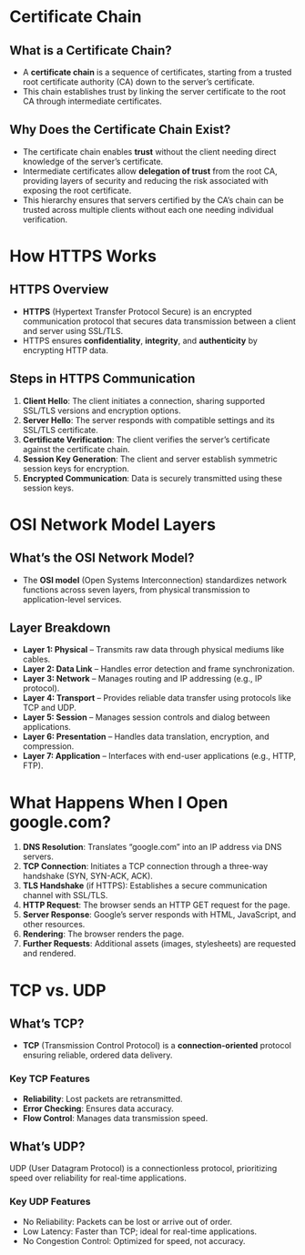 # Certificate Chain

## What is a Certificate Chain?
- A **certificate chain** is a sequence of certificates, starting from a trusted root certificate authority (CA) down to the server’s certificate.
- This chain establishes trust by linking the server certificate to the root CA through intermediate certificates.

## Why Does the Certificate Chain Exist?
- The certificate chain enables **trust** without the client needing direct knowledge of the server’s certificate.
- Intermediate certificates allow **delegation of trust** from the root CA, providing layers of security and reducing the risk associated with exposing the root certificate.
- This hierarchy ensures that servers certified by the CA’s chain can be trusted across multiple clients without each one needing individual verification.

# How HTTPS Works

## HTTPS Overview
- **HTTPS** (Hypertext Transfer Protocol Secure) is an encrypted communication protocol that secures data transmission between a client and server using SSL/TLS.
- HTTPS ensures **confidentiality**, **integrity**, and **authenticity** by encrypting HTTP data.

## Steps in HTTPS Communication
1. **Client Hello**: The client initiates a connection, sharing supported SSL/TLS versions and encryption options.
2. **Server Hello**: The server responds with compatible settings and its SSL/TLS certificate.
3. **Certificate Verification**: The client verifies the server’s certificate against the certificate chain.
4. **Session Key Generation**: The client and server establish symmetric session keys for encryption.
5. **Encrypted Communication**: Data is securely transmitted using these session keys.

# OSI Network Model Layers

## What’s the OSI Network Model?
- The **OSI model** (Open Systems Interconnection) standardizes network functions across seven layers, from physical transmission to application-level services.

## Layer Breakdown
- **Layer 1: Physical** – Transmits raw data through physical mediums like cables.
- **Layer 2: Data Link** – Handles error detection and frame synchronization.
- **Layer 3: Network** – Manages routing and IP addressing (e.g., IP protocol).
- **Layer 4: Transport** – Provides reliable data transfer using protocols like TCP and UDP.
- **Layer 5: Session** – Manages session controls and dialog between applications.
- **Layer 6: Presentation** – Handles data translation, encryption, and compression.
- **Layer 7: Application** – Interfaces with end-user applications (e.g., HTTP, FTP).

# What Happens When I Open google.com?

1. **DNS Resolution**: Translates “google.com” into an IP address via DNS servers.
2. **TCP Connection**: Initiates a TCP connection through a three-way handshake (SYN, SYN-ACK, ACK).
3. **TLS Handshake** (if HTTPS): Establishes a secure communication channel with SSL/TLS.
4. **HTTP Request**: The browser sends an HTTP GET request for the page.
5. **Server Response**: Google’s server responds with HTML, JavaScript, and other resources.
6. **Rendering**: The browser renders the page.
7. **Further Requests**: Additional assets (images, stylesheets) are requested and rendered.

# TCP vs. UDP

## What’s TCP?
- **TCP** (Transmission Control Protocol) is a **connection-oriented** protocol ensuring reliable, ordered data delivery.
  
### Key TCP Features
  - **Reliability**: Lost packets are retransmitted.
  - **Error Checking**: Ensures data accuracy.
  - **Flow Control**: Manages data transmission speed.
## What’s UDP?
UDP (User Datagram Protocol) is a connectionless protocol, prioritizing speed over reliability for real-time applications.
### Key UDP Features
- No Reliability: Packets can be lost or arrive out of order.
- Low Latency: Faster than TCP; ideal for real-time applications.
- No Congestion Control: Optimized for speed, not accuracy.
